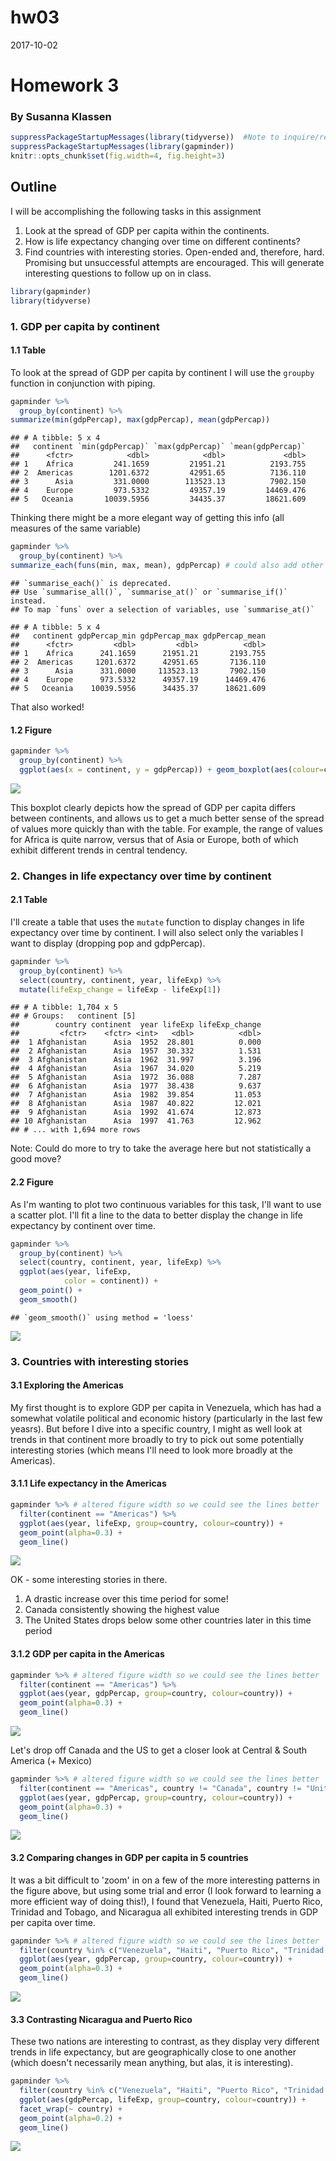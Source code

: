 # hw03
2017-10-02  

# Homework 3
### By Susanna Klassen


```r
suppressPackageStartupMessages(library(tidyverse))  #Note to inquire/remind myself about the functionality of these options
suppressPackageStartupMessages(library(gapminder))
knitr::opts_chunk$set(fig.width=4, fig.height=3)
```


## Outline

I will be accomplishing the following tasks in this assignment
1. Look at the spread of GDP per capita within the continents.
2. How is life expectancy changing over time on different continents?
3. Find countries with interesting stories. Open-ended and, therefore, hard. Promising but unsuccessful attempts are encouraged. This will generate interesting questions to follow up on in class.


```r
library(gapminder)
library(tidyverse)
```


### 1. GDP per capita by continent

#### 1.1 Table

To look at the spread of GDP per capita by continent I will use the `groupby` function in conjunction with piping.


```r
gapminder %>%
  group_by(continent) %>%
summarize(min(gdpPercap), max(gdpPercap), mean(gdpPercap)) 
```

```
## # A tibble: 5 x 4
##   continent `min(gdpPercap)` `max(gdpPercap)` `mean(gdpPercap)`
##      <fctr>            <dbl>            <dbl>             <dbl>
## 1    Africa         241.1659         21951.21          2193.755
## 2  Americas        1201.6372         42951.65          7136.110
## 3      Asia         331.0000        113523.13          7902.150
## 4    Europe         973.5332         49357.19         14469.476
## 5   Oceania       10039.5956         34435.37         18621.609
```

Thinking there might be a more elegant way of getting this info (all measures of the same variable)


```r
gapminder %>%
  group_by(continent) %>%
summarize_each(funs(min, max, mean), gdpPercap) # could also add other variables here if I wanted these same stats for multiple variables
```

```
## `summarise_each()` is deprecated.
## Use `summarise_all()`, `summarise_at()` or `summarise_if()` instead.
## To map `funs` over a selection of variables, use `summarise_at()`
```

```
## # A tibble: 5 x 4
##   continent gdpPercap_min gdpPercap_max gdpPercap_mean
##      <fctr>         <dbl>         <dbl>          <dbl>
## 1    Africa      241.1659      21951.21       2193.755
## 2  Americas     1201.6372      42951.65       7136.110
## 3      Asia      331.0000     113523.13       7902.150
## 4    Europe      973.5332      49357.19      14469.476
## 5   Oceania    10039.5956      34435.37      18621.609
```
That also worked!

#### 1.2 Figure


```r
gapminder %>%
  group_by(continent) %>%
  ggplot(aes(x = continent, y = gdpPercap)) + geom_boxplot(aes(colour=continent))
```

![](hw03_files/figure-html/unnamed-chunk-5-1.png)<!-- -->

This boxplot clearly depicts how the spread of GDP per capita differs between continents, and allows us to get a much better sense of the spread of values more quickly than with the table. For example, the range of values for Africa is quite narrow, versus that of Asia or Europe, both of which exhibit different trends in central tendency. 

### 2. Changes in life expectancy over time by continent

#### 2.1 Table

I'll create a table that uses the `mutate` function to display changes in life expectancy over time by continent. I will also select only the variables I want to display (dropping pop and gdpPercap).


```r
gapminder %>%
  group_by(continent) %>%
  select(country, continent, year, lifeExp) %>%
  mutate(lifeExp_change = lifeExp - lifeExp[1])
```

```
## # A tibble: 1,704 x 5
## # Groups:   continent [5]
##        country continent  year lifeExp lifeExp_change
##         <fctr>    <fctr> <int>   <dbl>          <dbl>
##  1 Afghanistan      Asia  1952  28.801          0.000
##  2 Afghanistan      Asia  1957  30.332          1.531
##  3 Afghanistan      Asia  1962  31.997          3.196
##  4 Afghanistan      Asia  1967  34.020          5.219
##  5 Afghanistan      Asia  1972  36.088          7.287
##  6 Afghanistan      Asia  1977  38.438          9.637
##  7 Afghanistan      Asia  1982  39.854         11.053
##  8 Afghanistan      Asia  1987  40.822         12.021
##  9 Afghanistan      Asia  1992  41.674         12.873
## 10 Afghanistan      Asia  1997  41.763         12.962
## # ... with 1,694 more rows
```

Note: Could do more to try to take the average here but not statistically a good move?

#### 2.2 Figure

As I'm wanting to plot two continuous variables for this task, I'll want to use a scatter plot. I'll fit a line to the data to better display the change in life expectancy by continent over time. 


```r
gapminder %>%
  group_by(continent) %>%
  select(country, continent, year, lifeExp) %>%
  ggplot(aes(year, lifeExp,
            color = continent)) + 
  geom_point() +
  geom_smooth()
```

```
## `geom_smooth()` using method = 'loess'
```

![](hw03_files/figure-html/unnamed-chunk-7-1.png)<!-- -->


### 3. Countries with interesting stories

#### 3.1 Exploring the Americas

My first thought is to explore GDP per capita in Venezuela, which has had a somewhat volatile political and economic history (particularly in the last few yeasrs). But before I dive into a specific country, I might as well look at trends in that continent more broadly to try to pick out some potentially interesting stories (which means I'll need to look more broadly at the Americas).

#### 3.1.1 Life expectancy in the Americas





```r
gapminder %>% # altered figure width so we could see the lines better
  filter(continent == "Americas") %>%
  ggplot(aes(year, lifeExp, group=country, colour=country)) +
  geom_point(alpha=0.3) +
  geom_line()
```

![](hw03_files/figure-html/unnamed-chunk-8-1.png)<!-- -->

OK - some interesting stories in there.
1. A drastic increase over this time period for some!
2. Canada consistently showing the highest value
3. The United States drops below some other countries later in this time period

#### 3.1.2 GDP per capita in the Americas


```r
gapminder %>% # altered figure width so we could see the lines better
  filter(continent == "Americas") %>%
  ggplot(aes(year, gdpPercap, group=country, colour=country)) +
  geom_point(alpha=0.3) +
  geom_line()
```

![](hw03_files/figure-html/unnamed-chunk-9-1.png)<!-- -->

Let's drop off Canada and the US to get a closer look at Central & South America (+ Mexico)


```r
gapminder %>% # altered figure width so we could see the lines better
  filter(continent == "Americas", country != "Canada", country != "United States") %>%
  ggplot(aes(year, gdpPercap, group=country, colour=country)) +
  geom_point(alpha=0.3) +
  geom_line() 
```

![](hw03_files/figure-html/unnamed-chunk-10-1.png)<!-- -->

#### 3.2 Comparing changes in GDP per capita in 5 countries

It was a bit difficult to 'zoom' in on a few of the more interesting patterns in the figure above, but using some trial and error (I look forward to learning a more efficient way of doing this!), I found that Venezuela, Haiti, Puerto Rico, Trinidad and Tobago, and Nicaragua all exhibited interesting trends in GDP per capita over time. 


```r
gapminder %>% # altered figure width so we could see the lines better
  filter(country %in% c("Venezuela", "Haiti", "Puerto Rico", "Trinidad and Tobago", "Nicaragua")) %>%
  ggplot(aes(year, gdpPercap, group=country, colour=country)) +
  geom_point(alpha=0.3) +
  geom_line() 
```

![](hw03_files/figure-html/unnamed-chunk-11-1.png)<!-- -->

#### 3.3 Contrasting Nicaragua and Puerto Rico

These two nations are interesting to contrast, as they display very different trends in life expectancy, but are geographically close to one another (which doesn't necessarily mean anything, but alas, it is interesting).



```r
gapminder %>% 
  filter(country %in% c("Venezuela", "Haiti", "Puerto Rico", "Trinidad and Tobago", "Nicaragua")) %>% 
  ggplot(aes(gdpPercap, lifeExp, group=country, colour=country)) +
  facet_wrap(~ country) +
  geom_point(alpha=0.2) +
  geom_line()
```

![](hw03_files/figure-html/unnamed-chunk-12-1.png)<!-- -->


